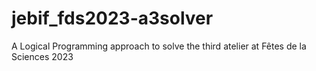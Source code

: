 # jebif_fds2023-a3solver
A Logical Programming approach to solve the third atelier at Fêtes de la Sciences 2023
